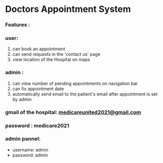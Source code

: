 # Doctors Appointment System

### Features :

### user: 
1. can book an appointment 
2. can send requests in the 'contact us' page
3. view location of the Hospital on maps

### admin :
1. can view number of pending appointments on navigation bar
2. can fix appointment date
3. automatically send email to the patient's email after appointment is set by admin

### gmail of the hospital: medicareunited2021@gmail.com
### password : medicare2021

### admin pannel:
- username: admin
- password: admin
